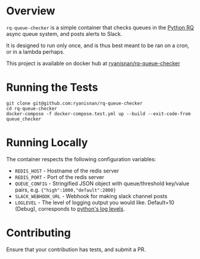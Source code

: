 # Overview

`rq-queue-checker` is a simple container that checks queues in the [Python RQ](https://python-rq.org/) async queue system, and posts alerts to Slack.

It is designed to run only once, and is thus best meant to be ran on a cron, or in a lambda perhaps.

This project is available on docker hub at [ryanisnan/rq-queue-checker](https://cloud.docker.com/repository/docker/ryanisnan/rq-queue-checker)

# Running the Tests

```
git clone git@github.com:ryanisnan/rq-queue-checker
cd rq-queue-checker
docker-compose -f docker-compose.test.yml up --build --exit-code-from queue_checker
```

# Running Locally

The container respects the following configuration variables:

- `REDIS_HOST` - Hostname of the redis server
- `REDIS_PORT` - Port of the redis server
- `QUEUE_CONFIG` - Stringified JSON object with queue/threshold key/value pairs, e.g. `{"high":1000,"default":2000}`
- `SLACK_WEBHOOK_URL` - Webhook for making slack channel posts
- `LOGLEVEL` - The level of logging output you would like. Default=10 (Debug), corresponds to [python's log levels](https://docs.python.org/3/library/logging.html#logging-levels).

# Contributing

Ensure that your contribution has tests, and submit a PR.
